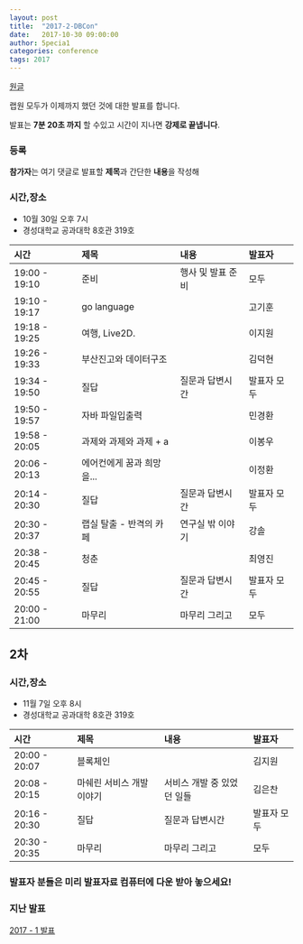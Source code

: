 ```yaml
---
layout: post
title:  "2017-2-DBCon"
date:   2017-10-30 09:00:00
author: 5pecia1
categories: conference
tags: 2017
---
```


[원글](https://gist.github.com/5pecia1/56d5f6520d4f08bea6f320a3fea2fc25)

랩원 모두가 이제까지 했던 것에 대한 발표를 합니다.

발표는 **7분 20초 까지** 할 수있고 시간이 지나면 **강제로 끝냅니다**.

### 등록

**참가자**는 여기 댓글로 발표할 **제목**과 간단한 **내용**을 작성해

### 시간,장소

* 10월 30일 오후 7시
* 경성대학교 공과대학 8호관 319호

|시간|제목|내용|발표자|
|:--|:--|:--|:--|
|19:00 - 19:10|준비|행사 및 발표 준비|모두|
|19:10 - 19:17|go language| |고기훈|
|19:18 - 19:25|여행, Live2D.| |이지원|
|19:26 - 19:33|부산진고와 데이터구조| |김덕현|
|19:34 - 19:50|질답|질문과 답변시간|발표자 모두|
|19:50 - 19:57|자바 파일입출력| |민경환|
|19:58 - 20:05|과제와 과제와 과제 + a| |이봉우|
|20:06 - 20:13|에어컨에게 꿈과 희망을...| |이정환|
|20:14 - 20:30|질답|질문과 답변시간|발표자 모두|
|20:30 - 20:37|랩실 탈출 - 반격의 카페|연구실 밖 이야기|강솔|
|20:38 - 20:45|청춘| |최영진|
|20:45 - 20:55|질답|질문과 답변시간|발표자 모두|
|20:00 - 21:00|마무리|마무리 그리고 |모두|

## 2차

### 시간,장소

* 11월 7일 오후 8시
* 경성대학교 공과대학 8호관 319호

|시간|제목|내용|발표자|
|:--|:--|:--|:--|
|20:00 - 20:07|블록체인| |김지원|
|20:08 - 20:15|마쉐린 서비스 개발 이야기|서비스 개발 중 있었던 일들|김은찬|
|20:16 - 20:30|질답|질문과 답변시간|발표자 모두|
|20:30 - 20:35|마무리|마무리 그리고 |모두|

### 발표자 분들은 미리 발표자료 컴퓨터에 다운 받아 놓으세요!

### 지난 발표

[2017 - 1 발표](/conference/conference/2017/08/31/2017-1-DBCon.html)